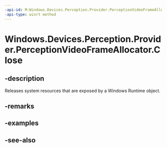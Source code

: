 ----api-id: M:Windows.Devices.Perception.Provider.PerceptionVideoFrameAllocator.Close
-api-type: winrt method
---<!-- Method syntaxpublic void Close()--># Windows.Devices.Perception.Provider.PerceptionVideoFrameAllocator.Close## -descriptionReleases system resources that are exposed by a Windows Runtime object.## -remarks## -examples## -see-also